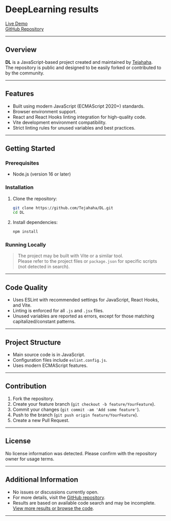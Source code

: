 # DeepLearning results

[Live Demo](https://dl-results.vercel.app)  
[GitHub Repository](https://github.com/Tejahaha/DL)

---

## Overview

**DL** is a JavaScript-based project created and maintained by [Tejahaha](https://github.com/Tejahaha).  
The repository is public and designed to be easily forked or contributed to by the community.

---

## Features

- Built using modern JavaScript (ECMAScript 2020+) standards.
- Browser environment support.
- React and React Hooks linting integration for high-quality code.
- Vite development environment compatibility.
- Strict linting rules for unused variables and best practices.

---

## Getting Started

### Prerequisites

- Node.js (version 16 or later)

### Installation

1. Clone the repository:
   ```sh
   git clone https://github.com/Tejahaha/DL.git
   cd DL
   ```
2. Install dependencies:
   ```sh
   npm install
   ```

### Running Locally

> The project may be built with Vite or a similar tool.  
> Please refer to the project files or `package.json` for specific scripts (not detected in search).

---

## Code Quality

- Uses ESLint with recommended settings for JavaScript, React Hooks, and Vite.
- Linting is enforced for all `.js` and `.jsx` files.
- Unused variables are reported as errors, except for those matching capitalized/constant patterns.

---

## Project Structure

- Main source code is in JavaScript.
- Configuration files include `eslint.config.js`.
- Uses modern ECMAScript features.

---

## Contribution

1. Fork the repository.
2. Create your feature branch (`git checkout -b feature/YourFeature`).
3. Commit your changes (`git commit -am 'Add some feature'`).
4. Push to the branch (`git push origin feature/YourFeature`).
5. Create a new Pull Request.

---

## License

No license information was detected. Please confirm with the repository owner for usage terms.

---

## Additional Information

- No issues or discussions currently open.
- For more details, visit the [GitHub repository](https://github.com/Tejahaha/DL).
- Results are based on available code search and may be incomplete.  
  [View more results or browse the code](https://github.com/Tejahaha/DL/search?q=).

---

